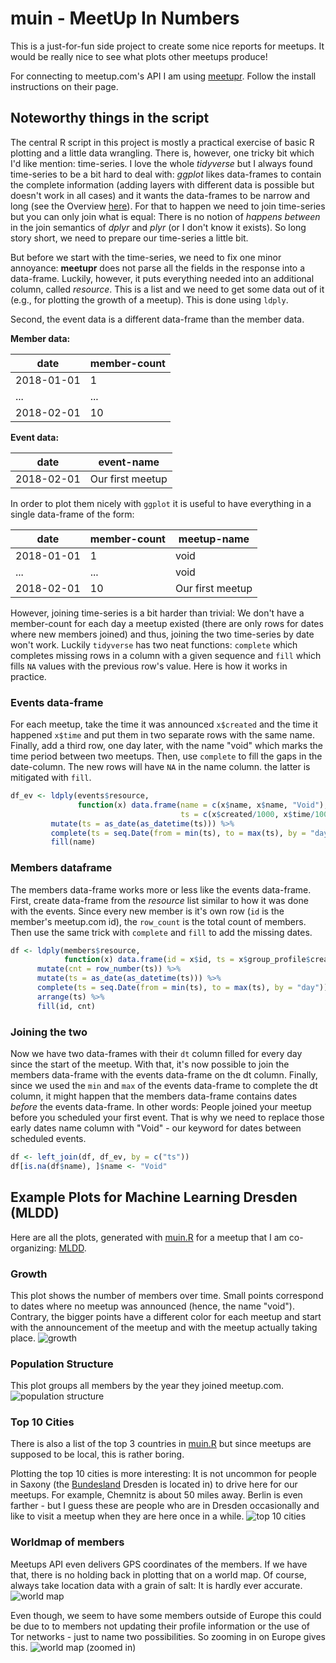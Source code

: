 # muin - **M**eet**U**p **I**n **N**umbers

This is a just-for-fun side project to create some nice reports for meetups.
It would be really nice to see what plots other meetups produce!

For connecting to meetup.com's API I am using [meetupr](https://github.com/rladies/meetupr).
Follow the install instructions on their page.

## Noteworthy things in the script

The central R script in this project is mostly a practical exercise of basic R plotting and a little data wrangling.
There is, however, one tricky bit which I'd like mention: time-series.
I love the whole _tidyverse_ but I always found time-series to be a bit hard to deal with: _ggplot_ likes data-frames to contain the complete information (adding layers with different data is possible but doesn't work in all cases) and it wants the data-frames to be narrow and long (see the Overview [here](https://tidyr.tidyverse.org/)).
For that to happen we need to join time-series but you can only join what is equal: There is no notion of _happens between_ in the join semantics of _dplyr_ and _plyr_ (or I don't know it exists).
So long story short, we need to prepare our time-series a little bit.

But before we start with the time-series, we need to fix one minor annoyance: **meetupr** does not parse all the fields in the response into a data-frame.
Luckily, however, it puts everything needed into an additional column, called _resource_.
This is a list and we need to get some data out of it (e.g., for plotting the growth of a meetup).
This is done using ```ldply```.

Second, the event data is a different data-frame than the member data.

**Member data:**

| date | member-count |
| --- | --- |
| 2018-01-01 | 1 |
| ... | ... |
| 2018-02-01 | 10 |

**Event data:**

| date | event-name |
| --- | --- |
| 2018-02-01 | Our first meetup |

In order to plot them nicely with ```ggplot``` it is useful to have everything in a single data-frame of the form:

| date | member-count | meetup-name |
| --- | --- | --- |
| 2018-01-01 | 1 | void |
| ... | ... | void |
| 2018-02-01 | 10 | Our first meetup |

However, joining time-series is a bit harder than trivial: We don't have a member-count for each day a meetup existed (there are only rows for dates where new members joined) and thus, joining the two time-series by date won't work. Luckily ```tidyverse``` has two neat functions: ```complete``` which completes missing rows in a column with a given sequence and ```fill``` which fills ```NA``` values with the previous row's value.
Here is how it works in practice.

### Events data-frame

For each meetup, take the time it was announced ```x$created``` and the time it happened ```x$time``` and put them in two separate rows with the same name.
Finally, add a third row, one day later, with the name "void" which marks the time period between two meetups.
Then, use ```complete``` to fill the gaps in the date-column.
The new rows will have ```NA``` in the name column.
the latter is mitigated with ```fill```.

```R
df_ev <- ldply(events$resource,
               function(x) data.frame(name = c(x$name, x$name, "Void"),
                                      ts = c(x$created/1000, x$time/1000, (x$time/1000 + 24)))) %>%
         mutate(ts = as_date(as_datetime(ts))) %>%
         complete(ts = seq.Date(from = min(ts), to = max(ts), by = "day")) %>%
         fill(name)
```

### Members dataframe

The members data-frame works more or less like the events data-frame.
First, create data-frame from the _resource_ list similar to how it was done with the events.
Since every new member is it's own row (```id``` is the member's meetup.com id), the ```row_count``` is the total count of members.
Then use the same trick with ```complete``` and ```fill``` to add the missing dates.

```R
df <- ldply(members$resource,
            function(x) data.frame(id = x$id, ts = x$group_profile$created/1000)) %>%
      mutate(cnt = row_number(ts)) %>%
      mutate(ts = as_date(as_datetime(ts))) %>%
      complete(ts = seq.Date(from = min(ts), to = max(ts), by = "day")) %>%
      arrange(ts) %>%
      fill(id, cnt)
```

### Joining the two

Now we have two data-frames with their ```dt``` column filled for every day since the start of the meetup.
With that, it's now possible to join the members data-frame with the events data-frame on the dt column.
Finally, since we used the ```min``` and ```max``` of the events data-frame to complete the dt column, it might happen that the members data-frame contains dates _before_ the events data-frame.
In other words: People joined your meetup before you scheduled your first event.
That is why we need to replace those early dates name column with "Void" - our keyword for dates between scheduled events.

```R
df <- left_join(df, df_ev, by = c("ts"))
df[is.na(df$name), ]$name <- "Void"
```

## Example Plots for Machine Learning Dresden (MLDD)

Here are all the plots, generated with [muin.R](muin.R) for a meetup that I am co-organizing: [MLDD](https://www.meetup.com/MLDD-Machine-Learning-Dresden/).

### Growth

This plot shows the number of members over time. Small points correspond to dates where no meetup was announced (hence, the name "void").
Contrary, the bigger points have a different color for each meetup and start with the announcement of the meetup and with the meetup actually taking place. 
![growth](mldd/growth.png)

### Population Structure

This plot groups all members by the year they joined meetup.com.
![population structure](mldd/population_structure.png)

### Top 10 Cities

There is also a list of the top 3 countries in [muin.R](muin.R) but since meetups are supposed to be local, this is rather boring.

Plotting the top 10 cities is more interesting: It is not uncommon for people in Saxony (the [Bundesland](https://en.wikipedia.org/wiki/L%C3%A4nder) Dresden is located in) to drive here for our meetups.
For example, Chemnitz is about 50 miles away.
Berlin is even farther - but I guess these are people who are in Dresden occasionally and like to visit a meetup when they are here once in a while.
![top 10 cities](mldd/top_10_cities.png)

### Worldmap of members

Meetups API even delivers GPS coordinates of the members.
If we have that, there is no holding back in plotting that on a world map.
Of course, always take location data with a grain of salt: It is hardly ever accurate.
![world map](mldd/world.png)

Even though, we seem to have some members outside of Europe this could be due to to members not updating their profile information or the use of Tor networks - just to name two possibilities.
So zooming in on Europe gives this.
![world map (zoomed in)](mldd/world_zoom.png)
